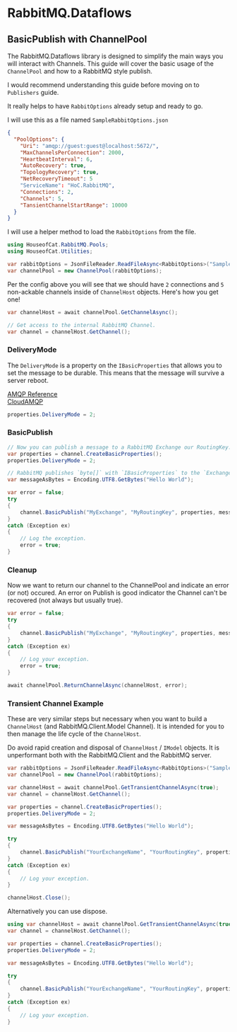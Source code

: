 ﻿# RabbitMQ.Dataflows
## BasicPublish with ChannelPool

The RabbitMQ.Dataflows library is designed to simplify the main ways you will interact
with Channels. This guide will cover the basic usage of the `ChannelPool` and how to a
RabbitMQ style publish.

I would recommend understanding this guide before moving on to `Publishers` guide.

It really helps to have `RabbitOptions` already setup and ready to go.

I will use this as a file named `SampleRabbitOptions.json`
```json
{
  "PoolOptions": {
    "Uri": "amqp://guest:guest@localhost:5672/",
    "MaxChannelsPerConnection": 2000,
    "HeartbeatInterval": 6,
    "AutoRecovery": true,
    "TopologyRecovery": true,
    "NetRecoveryTimeout": 5
    "ServiceName": "HoC.RabbitMQ",
    "Connections": 2,
    "Channels": 5,
    "TansientChannelStartRange": 10000
  }
}
```

I will use a helper method to load the `RabbitOptions` from the file.

```csharp
using HouseofCat.RabbitMQ.Pools;
using HouseofCat.Utilities;

var rabbitOptions = JsonFileReader.ReadFileAsync<RabbitOptions>("SampleRabbitOptions.json");
var channelPool = new ChannelPool(rabbitOptions);
```

Per the config above you will see that we should have `2` connections and `5` non-ackable
channels inside of `ChannelHost` objects. Here's how you get one!

```csharp
var channelHost = await channelPool.GetChannelAsync();

// Get access to the internal RabbitMQ Channel. 
var channel = channelHost.GetChannel();
```

### DeliveryMode
The `DeliveryMode` is a property on the `IBasicProperties` that allows you to set the
message to be durable. This means that the message will survive a server reboot.

[AMQP Reference](https://www.rabbitmq.com/amqp-0-9-1-reference)  
[CloudAMQP](https://www.cloudamqp.com/blog/faq-what-is-the-delivery-mode-in-amqp.html)
```csharp
properties.DeliveryMode = 2;
```

### BasicPublish
```csharp
// Now you can publish a message to a RabbitMQ Exchange our RoutingKey.
var properties = channel.CreateBasicProperties();
properties.DeliveryMode = 2;

// RabbitMQ publishes `byte[]` with `IBasicProperties` to the `Exchange` with a `RoutingKey`.
var messageAsBytes = Encoding.UTF8.GetBytes("Hello World");

var error = false;
try
{
    channel.BasicPublish("MyExchange", "MyRoutingKey", properties, messageAsBytes);
}
catch (Exception ex)
{
    // Log the exception.
    error = true;
}
```

### Cleanup
Now we want to return our channel to the ChannelPool and indicate an error (or not) occured.
An error on Publish is good indicator the Channel can't be recovered (not always but usually
true).
```csharp
var error = false;
try
{
    channel.BasicPublish("MyExchange", "MyRoutingKey", properties, messageAsBytes);
}
catch (Exception ex)
{
    // Log your exception.
    error = true;
}

await channelPool.ReturnChannelAsync(channelHost, error);
```

### Transient Channel Example
These are very similar steps but necessary when you want to build a `ChannelHost` (and RabbitMQ.Client.Model Channel). It is intended for you
to then manage the life cycle of the `ChannelHost`.

Do avoid rapid creation and disposal of `ChannelHost` / `IModel` objects. It is unperformant both with the RabbitMQ.Client and the RabbitMQ server.

```csharp
var rabbitOptions = JsonFileReader.ReadFileAsync<RabbitOptions>("SampleRabbitOptions.json");
var channelPool = new ChannelPool(rabbitOptions);

var channelHost = await channelPool.GetTransientChannelAsync(true);
var channel = channelHost.GetChannel();

var properties = channel.CreateBasicProperties();
properties.DeliveryMode = 2;

var messageAsBytes = Encoding.UTF8.GetBytes("Hello World");

try
{
    channel.BasicPublish("YourExchangeName", "YourRoutingKey", properties, messageAsBytes);
}
catch (Exception ex)
{
	// Log your exception.
}

channelHost.Close();
```

Alternatively you can use dispose.
```csharp
using var channelHost = await channelPool.GetTransientChannelAsync(true);
var channel = channelHost.GetChannel();

var properties = channel.CreateBasicProperties();
properties.DeliveryMode = 2;

var messageAsBytes = Encoding.UTF8.GetBytes("Hello World");

try
{
    channel.BasicPublish("YourExchangeName", "YourRoutingKey", properties, messageAsBytes);
}
catch (Exception ex)
{
	// Log your exception.
}
```
